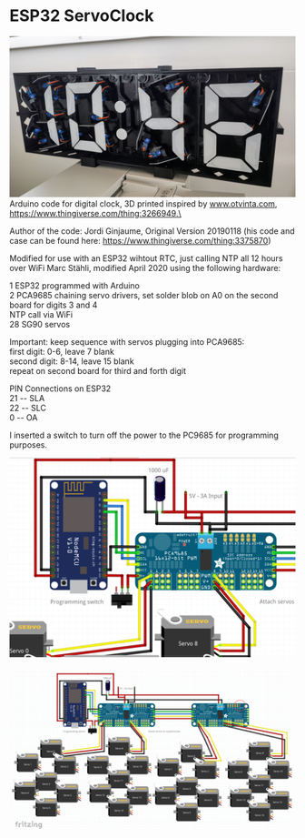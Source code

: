 # ESP32 ServoClock

[![ESP32 Servo Clock](https://github.com/3KUdelta/ESP32_ServoClock_MST/blob/master/servo_clock.jpg)](https://github.com/3KUdelta/ESP32_ServoClock_MST)\
Arduino code for digital clock, 3D printed inspired by www.otvinta.com, https://www.thingiverse.com/thing:3266949.\

Author of the code: Jordi Ginjaume, Original Version 20190118 (his code and case can be found here: https://www.thingiverse.com/thing:3375870) 

Modified for use with an ESP32 wihtout RTC, just calling NTP all 12 hours over WiFi
Marc Stähli, modified April 2020 using the following hardware:

1 ESP32 programmed with Arduino\
2 PCA9685 chaining servo drivers, set solder blob on A0 on the second board for digits 3 and 4\
NTP call via WiFi\
28 SG90 servos

Important: keep sequence with servos plugging into PCA9685:\
first digit: 0-6, leave 7 blank\
second digit: 8-14, leave 15 blank\
repeat on second board for third and forth digit

PIN Connections on ESP32\
21 -- SLA\
22 -- SLC\
 0 -- OA
 
I inserted a switch to turn off the power to the PC9685 for programming purposes.

[![ESP32 Servo Clock](https://github.com/3KUdelta/ESP32_ServoClock_MST/blob/master/Bildschirmfoto%202020-04-05%20um%2010.16.57.png)](https://github.com/3KUdelta/ESP32_ServoClock_MST)

[![ESP32 Servo Clock](https://github.com/3KUdelta/ESP32_ServoClock_MST/blob/master/Bildschirmfoto%202020-04-05%20um%2010.18.04.png)](https://github.com/3KUdelta/ESP32_ServoClock_MST)
